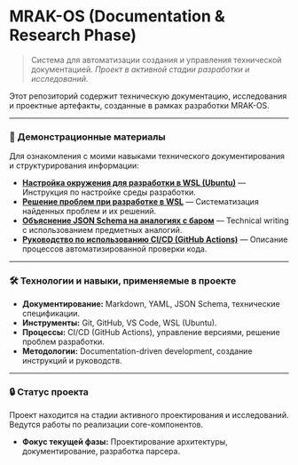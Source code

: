 # MRAK-OS (Documentation & Research Phase)

> Система для автоматизации создания и управления технической документацией.
> *Проект в активной стадии разработки и исследований.*

Этот репозиторий содержит техническую документацию, исследования и проектные артефакты, созданные в рамках разработки MRAK-OS.

---

### 📁 Демонстрационные материалы

Для ознакомления с моими навыками технического документирования и структурирования информации:

*   **[Настройка окружения для разработки в WSL (Ubuntu)](docs/setup/environment.md)** — Инструкция по настройке среды разработки.
*   **[Решение проблем при разработке в WSL](docs/learning/wsl-issues-summary.md)** — Систематизация найденных проблем и их решений.
*   **[Объяснение JSON Schema на аналогиях с баром](docs/learning/json-schema.md)** — Technical writing с использованием предметных аналогий.
*   **[Руководство по использованию CI/CD (GitHub Actions)](docs/learning/ci-usage-guide.md)** — Описание процессов автоматизированной проверки кода.

---

### 🛠 Технологии и навыки, применяемые в проекте

*   **Документирование:** Markdown, YAML, JSON Schema, технические спецификации.
*   **Инструменты:** Git, GitHub, VS Code, WSL (Ubuntu).
*   **Процессы:** CI/CD (GitHub Actions), управление версиями, решение проблем разработки.
*   **Методологии:** Documentation-driven development, создание инструкций и руководств.

---

### 🔒 Статус проекта

Проект находится на стадии активного проектирования и исследований. Ведутся работы по реализации core-компонентов.

*   **Фокус текущей фазы:** Проектирование архитектуры, документирование, разработка парсера.
